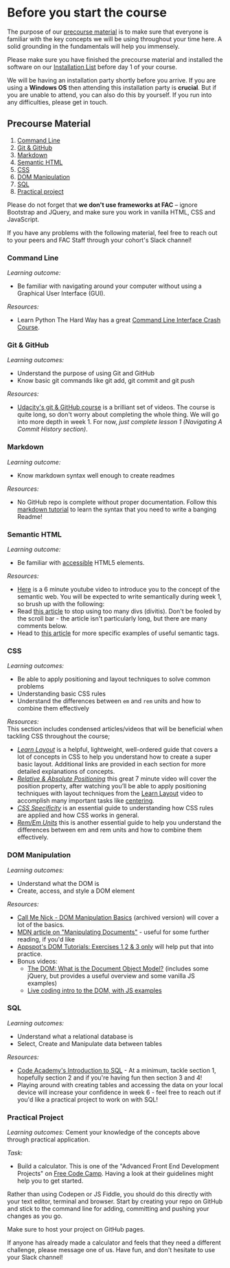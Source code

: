 # Before you start the course

The purpose of our [precourse material](#precourse-material) is to make sure that everyone is familiar with the key concepts we will be using throughout your time here. A solid grounding in the fundamentals will help you immensely.

Please make sure you have finished the precourse material and installed the software on our [Installation List](./installation-list.md) before day 1 of your course.

We will be having an installation party shortly before you arrive. If you are using a **Windows OS** then attending this installation party is **crucial**. But if you are unable to attend, you can also do this by yourself. If you run into any difficulties, please get in touch.

## Precourse Material

1. [Command Line](#command-line)
2. [Git & GitHub](#git-and-github)
3. [Markdown](#markdown)
4. [Semantic HTML](#semantic-html)
5. [CSS](#css)
6. [DOM Manipulation](#dom-manipulation)
7. [SQL](#SQL)
8. [Practical project](#practical-project)

Please do not forget that **we don't use frameworks at FAC** – ignore Bootstrap and JQuery, and make sure you work in vanilla HTML, CSS and JavaScript.

If you have any problems with the following material, feel free to reach out to your peers and FAC Staff through your cohort's Slack channel!


### Command Line

_Learning outcome:_  
+ Be familiar with navigating around your computer without using a Graphical User Interface (GUI).

_Resources:_  
+ Learn Python The Hard Way has a great [Command Line Interface Crash Course](https://learnpythonthehardway.org/book/appendixa.html).

### Git & GitHub

_Learning outcomes:_
+ Understand the purpose of using Git and GitHub  
+ Know basic git commands like git add, git commit and git push

_Resources:_  
+ [Udacity's git & GitHub course](https://www.udacity.com/course/how-to-use-git-and-github--ud775) is a brilliant set of videos. The course is quite long, so don't worry about completing the whole thing. We will go into more depth in week 1. For now, _just complete lesson 1 (Navigating A Commit History section)_.

### Markdown

_Learning outcome:_  
+ Know markdown syntax well enough to create readmes

_Resources:_  
+ No GitHub repo is complete without proper documentation. Follow this [markdown tutorial](http://www.markdowntutorial.com/lesson/1/) to learn the syntax that you need to write a banging Readme!

### Semantic HTML

_Learning outcome:_  
+ Be familiar with [accessible](https://developer.mozilla.org/en-US/docs/Learn/Accessibility/What_is_accessibility) HTML5 elements.

_Resources:_  
+ [Here](https://www.youtube.com/watch?gl=GB&hl=en-GB&v=OGg8A2zfWKg) is a 6 minute youtube video to introduce you to the concept of the semantic web. You will be expected to write semantically during week 1, so brush up with the following:
+ Read [this article](https://www.smashingmagazine.com/2013/01/the-importance-of-sections/#the-problem-with-div) to stop using too many divs (divitis). Don't be fooled by the scroll bar - the article isn't particularly long, but there are many comments below.
+ Head to [this article](https://codepen.io/mi-lee/post/an-overview-of-html5-semantics) for more specific examples of useful semantic tags.

### CSS

_Learning outcomes:_  
+ Be able to apply positioning and layout techniques to solve common problems  
+ Understanding basic CSS rules  
+ Understand the differences between `em` and `rem` units and how to combine them effectively  

_Resources:_  
This section includes condensed articles/videos that will be beneficial when tackling CSS throughout the course;
+ [_Learn Layout_](http://learnlayout.com) is a helpful, lightweight, well-ordered guide that covers a lot of concepts in CSS to help you understand how to create a super basic layout. Additional links are provided in each section for more detailed explanations of concepts.
+ [_Relative & Absolute Positioning_](https://www.youtube.com/watch?v=aFtByxWjfLY) this great 7 minute video will cover the position property, after watching you’ll be able to apply positioning techniques with layout techniques from the [Learn Layout](http://learnlayout.com) video to accomplish many important tasks like [centering](https://css-tricks.com/centering-css-complete-guide/).
+ [_CSS Specificity_](https://www.smashingmagazine.com/2007/07/css-specificity-things-you-should-know/) is an essential guide to understanding how CSS rules are applied and how CSS works in general.
+ [_Rem/Em Units_](https://webdesign.tutsplus.com/tutorials/comprehensive-guide-when-to-use-em-vs-rem--cms-23984) this is another essential guide to help you understand the differences between em and rem units and how to combine them effectively.

### DOM Manipulation

_Learning outcomes:_  
- Understand what the DOM is
- Create, access, and style a DOM element

_Resources:_  
+ [Call Me Nick - DOM Manipulation Basics](https://web.archive.org/web/20170718105716/https://callmenick.com/post/basics-javascript-dom-manipulation) (archived version) will cover a lot of the basics.
+ [MDN article on "Manipulating Documents"](https://developer.mozilla.org/en-US/docs/Learn/JavaScript/Client-side_web_APIs/Manipulating_documents) - useful for some further reading, if you'd like
+ [Appspot's DOM Tutorials: Exercises 1,2 & 3 only](https://dom-tutorials.appspot.com/static/index.html) will help put that into practice.
+ Bonus videos:
  + [The DOM: What is the Document Object Model?](https://www.youtube.com/watch?v=80Mr2Z6Qikc) (includes some jQuery, but provides a useful overview and some vanilla JS examples)
  + [Live coding intro to the DOM, with JS examples](https://www.youtube.com/watch?v=eaLKqoB9Fu0)

### SQL

_Learning outcomes:_
- Understand what a relational database is
- Select, Create and Manipulate data between tables

_Resources:_
+ [Code Academy's Introduction to SQL](https://www.codecademy.com/learn/learn-sql) - At a minimum, tackle section 1, hopefully section 2 and if you're having fun then section 3 and 4!
+ Playing around with creating tables and accessing the data on your local device will increase your confidence in week 6 - feel free to reach out if you'd like a practical project to work on with SQL!

### Practical Project

_Learning outcomes:_
Cement your knowledge of the concepts above through practical application.

_Task:_
+ Build a calculator. This is one of the "Advanced Front End Development Projects" on [Free Code Camp](https://www.freecodecamp.org/learn/front-end-libraries/front-end-libraries-projects/build-a-javascript-calculator). Having a look at their guidelines might help you to get started.

Rather than using Codepen or JS Fiddle, you should do this directly with your text editor, terminal and browser. Start by creating your repo on GitHub and stick to the command line for adding, committing and pushing your changes as you go.

Make sure to host your project on GitHub pages.

If anyone has already made a calculator and feels that they need a different challenge, please message one of us. Have fun, and don't hesitate to use your Slack channel!

